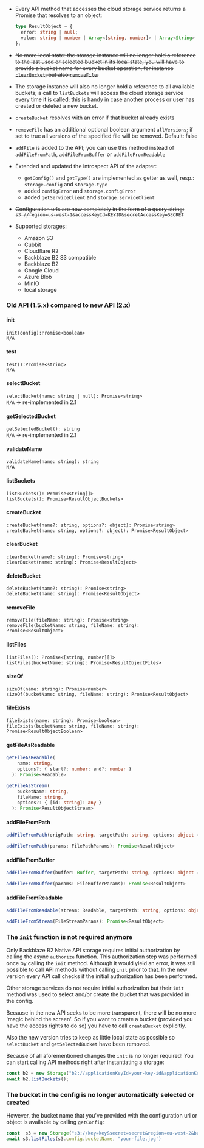 - Every API method that accesses the cloud storage service returns a Promise that resolves to an object:

  ```typescript
  type ResultObject = {
    error: string | null;
    value: string | number | Array<[string, number]> | Array<String> | Readable; // depends on method
  };
  ```

- ~~No more local state: the storage instance will no longer hold a reference to the last used or selected bucket in its local state; you will have to provide a bucket name for every bucket operation, for instance `clearBucket`, but also `removeFile`.~~
- The storage instance will also no longer hold a reference to all available buckets; a call to `listBuckets` will access the cloud storage service every time it is called; this is handy in case another process or user has created or deleted a new bucket.
- `createBucket` resolves with an error if that bucket already exists
- `removeFile` has an additional optional boolean argument `allVersions`; if set to true all versions of the specified file will be removed. Default: false
- `addFile` is added to the API; you can use this method instead of `addFileFromPath`, `addFileFromBuffer` or `addFileFromReadable`
- Extended and updated the introspect API of the adapter:
  - `getConfig()` and `getType()` are implemented as getter as well, resp.: `storage.config` and `storage.type`
  - added `configError` and `storage.configError`
  - added `getServiceClient` and `storage.serviceClient`
- ~~Configuration urls are now completely in the form of a query string: `s3://region=us-west-1&accessKeyId=KEYID&secretAccessKey=SECRET`~~
- Supported storages:
  - Amazon S3
  - Cubbit
  - Cloudflare R2
  - Backblaze B2 S3 compatible
  - Backblaze B2
  - Google Cloud
  - Azure Blob
  - MinIO
  - local storage

### Old API (1.5.x) compared to new API (2.x)

#### init

`init(config):Promise<boolean>`<br/>
`N/A`

#### test

`test():Promise<string>`<br/>
`N/A`

#### selectBucket

`selectBucket(name: string | null): Promise<string>`<br/>
`N/A` &rarr; re-implemented in 2.1

#### getSelectedBucket

`getSelectedBucket(): string`<br/>
`N/A` &rarr; re-implemented in 2.1

#### validateName

`validateName(name: string): string`<br/>
`N/A`

#### listBuckets

`listBuckets(): Promise<string[]>`<br/>
`listBuckets(): Promise<ResultObjectBuckets>`

#### createBucket

`createBucket(name?: string, options?: object): Promise<string>`<br/>
`createBucket(name: string, options?: object): Promise<ResultObject>`

#### clearBucket

`clearBucket(name?: string): Promise<string>`<br/>
`clearBucket(name: string): Promise<ResultObject>`

#### deleteBucket

`deleteBucket(name?: string): Promise<string>`<br/>
`deleteBucket(name: string): Promise<ResultObject>`

#### removeFile

`removeFile(fileName: string): Promise<string>`<br/>
`removeFile(bucketName: string, fileName: string): Promise<ResultObject>`

#### listFiles

`listFiles(): Promise<[string, number][]>`<br/>
`listFiles(bucketName: string): Promise<ResultObjectFiles>`

#### sizeOf

`sizeOf(name: string): Promise<number>`<br/>
`sizeOf(bucketName: string, fileName: string): Promise<ResultObject>`

#### fileExists

`fileExists(name: string): Promise<boolean>`<br/>
`fileExists(bucketName: string, fileName: string): Promise<ResultObjectBoolean>`

#### getFileAsReadable

```typescript
getFileAsReadable(
    name: string,
    options?: { start?: number; end?: number }
  ): Promise<Readable>
```

```typescript
getFileAsStream(
    bucketName: string,
    fileName: string,
    options?: { [id: string]: any }
  ): Promise<ResultObjectStream>
```

#### addFileFromPath

```typescript
addFileFromPath(origPath: string, targetPath: string, options: object = {}): Promise<string>
```

```typescript
addFileFromPath(params: FilePathParams): Promise<ResultObject>
```

#### addFileFromBuffer

```typescript
addFileFromBuffer(buffer: Buffer, targetPath: string, options: object = {}): Promise<string>
```

```typescript
addFileFromBuffer(params: FileBufferParams): Promise<ResultObject>
```

#### addFileFromReadable

```typescript
addFileFromReadable(stream: Readable, targetPath: string, options: object = {}): Promise<string>
```

```typescript
addFileFromStream(FileStreamParams): Promise<ResultObject>
```

### The `init` function is not required anymore

Only Backblaze B2 Native API storage requires initial authorization by calling the async `authorize` function. This authorization step was performed once by calling the `init` method. Although it would yield an error, it was still possible to call API methods without calling `init` prior to that. In the new version every API call checks if the initial authorization has been performed.

Other storage services do not require initial authorization but their `init` method was used to select and/or create the bucket that was provided in the config.

Because in the new API seeks to be more transparent, there will be no more 'magic behind the screen'. So if you want to create a bucket (provided you have the access rights to do so) you have to call `createBucket` explicitly.

Also the new version tries to keep as little local state as possible so `selectBucket` and `getSelectedBucket` have been removed.

Because of all aforementioned changes the `init` is no longer required! You can start calling API methods right after instantiating a storage:

```typescript
const b2 = new Storage("b2://applicationKeyId=your-key-id&applicationKey=your-key");
await b2.listBuckets();
```

### The bucket in the config is no longer automatically selected or created

However, the bucket name that you've provided with the configuration url or object is available by calling `getConfig`:

```typescript
const  s3 = new Storage("s3://key=key&secret=secret&region=eu-west-2&bucketName=erwe");
await s3.listFiles(s3.config.bucketName, "your-file.jpg')
```
